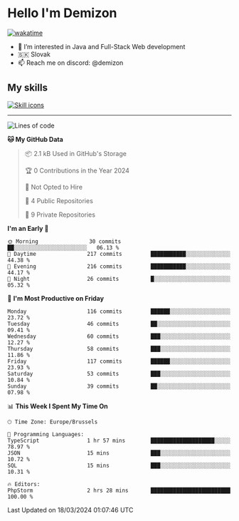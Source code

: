 # Hello I'm Demizon
[![wakatime](https://wakatime.com/badge/user/6ad1949f-d6d7-44f9-9eee-c35e54cc499b.svg)](https://wakatime.com/@6ad1949f-d6d7-44f9-9eee-c35e54cc499b)
- 👀 I’m interested in Java and Full-Stack Web development
- 🇸🇰 Slovak
- 📫 Reach me on discord: @demizon

## My skills
[![Skill icons](https://skillicons.dev/icons?i=java,js,ts,html,css,react,nextjs,tailwind,supabase,py,git,docker,linux,mysql,postgres,mongo&theme=dark)](https://github.com/Demizon3433)

---

<!--START_SECTION:waka-->
![Lines of code](https://img.shields.io/badge/From%20Hello%20World%20I%27ve%20Written-137.0%20thousand%20lines%20of%20code-blue)

**🐱 My GitHub Data** 

> 📦 2.1 kB Used in GitHub's Storage 
 > 
> 🏆 0 Contributions in the Year 2024
 > 
> 🚫 Not Opted to Hire
 > 
> 📜 4 Public Repositories 
 > 
> 🔑 9 Private Repositories 
 > 
**I'm an Early 🐤** 

```text
🌞 Morning                30 commits          ██░░░░░░░░░░░░░░░░░░░░░░░   06.13 % 
🌆 Daytime                217 commits         ███████████░░░░░░░░░░░░░░   44.38 % 
🌃 Evening                216 commits         ███████████░░░░░░░░░░░░░░   44.17 % 
🌙 Night                  26 commits          █░░░░░░░░░░░░░░░░░░░░░░░░   05.32 % 
```
📅 **I'm Most Productive on Friday** 

```text
Monday                   116 commits         ██████░░░░░░░░░░░░░░░░░░░   23.72 % 
Tuesday                  46 commits          ██░░░░░░░░░░░░░░░░░░░░░░░   09.41 % 
Wednesday                60 commits          ███░░░░░░░░░░░░░░░░░░░░░░   12.27 % 
Thursday                 58 commits          ███░░░░░░░░░░░░░░░░░░░░░░   11.86 % 
Friday                   117 commits         ██████░░░░░░░░░░░░░░░░░░░   23.93 % 
Saturday                 53 commits          ███░░░░░░░░░░░░░░░░░░░░░░   10.84 % 
Sunday                   39 commits          ██░░░░░░░░░░░░░░░░░░░░░░░   07.98 % 
```


📊 **This Week I Spent My Time On** 

```text
🕑︎ Time Zone: Europe/Brussels

💬 Programming Languages: 
TypeScript               1 hr 57 mins        ████████████████████░░░░░   78.97 % 
JSON                     15 mins             ███░░░░░░░░░░░░░░░░░░░░░░   10.72 % 
SQL                      15 mins             ███░░░░░░░░░░░░░░░░░░░░░░   10.31 % 

🔥 Editors: 
PhpStorm                 2 hrs 28 mins       █████████████████████████   100.00 % 
```


 Last Updated on 18/03/2024 01:07:46 UTC
<!--END_SECTION:waka-->

